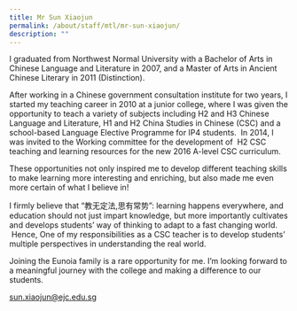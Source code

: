 ```yaml
---
title: Mr Sun Xiaojun
permalink: /about/staff/mtl/mr-sun-xiaojun/
description: ""
---
```

I graduated from Northwest Normal University with a Bachelor of Arts in Chinese Language and Literature in 2007, and a Master of Arts in Ancient Chinese Literary in 2011 (Distinction).

After working in a Chinese government consultation institute for two years, I started my teaching career in 2010 at a junior college, where I was given the opportunity to teach a variety of subjects including H2 and H3 Chinese Language and Literature, H1 and H2 China Studies in Chinese (CSC) and a school-based Language Elective Programme for IP4 students.  In 2014, I was invited to the Working committee for the development of  H2 CSC teaching and learning resources for the new 2016 A-level CSC curriculum.

These opportunities not only inspired me to develop different teaching skills to make learning more interesting and enriching, but also made me even more certain of what I believe in!

I firmly believe that “教无定法,思有常势”: learning happens everywhere, and education should not just impart knowledge, but more importantly cultivates and develops students’ way of thinking to adapt to a fast changing world.  Hence, One of my responsibilities as a CSC teacher is to develop students’ multiple perspectives in understanding the real world.

Joining the Eunoia family is a rare opportunity for me. I’m looking forward to a meaningful journey with the college and making a difference to our students.

[sun.xiaojun@ejc.edu.sg](mailto:sun.xiaojun@ejc.edu.sg)